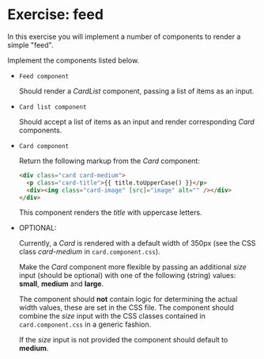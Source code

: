 # Exercise: feed

In this exercise you will implement a number of components to render a simple "feed".

Implement the components listed below.

- `Feed component`

  Should render a _CardList_ component, passing a list of items as an input.

- `Card list component`

  Should accept a list of items as an input and render corresponding _Card_ components.

- `Card component`

  Return the following markup from the _Card_ component:

  ```html
  <div class="card card-medium">
    <p class="card-title">{{ title.toUpperCase() }}</p>
    <div><img class="card-image" [src]="image" alt="" /></div>
  </div>
  ```

  This component renders the _title_ with uppercase letters.

- OPTIONAL:

  Currently, a _Card_ is rendered with a default width of 350px (see the CSS class _card-medium_ in `card.component.css`).

  Make the _Card_ component more flexible by passing an additional _size_ input (should be optional) with one of the following (string) values: **small**, **medium** and **large**.

  The component should **not** contain logic for determining the actual width values, these are set in the CSS file. The component should combine the _size_ input with the CSS classes contained in `card.component.css` in a generic fashion.

  If the _size_ input is not provided the component should default to **medium**.
